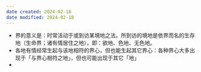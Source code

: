 ```yaml
---
date created: 2024-02-18
date modified: 2024-02-18
---
```

- 界的意义是：时常活动于或到访某境地之法。所到访的境地是依界而名的生存地（生命界；诸有情居住之地），即：欲地、色地、无色地。
- 各地有情经常生起与该地相符的界心，但也能生起其它界心：各种界心大多出现于「与界心相符之地」，但也可能出现于其它「地」
- 
